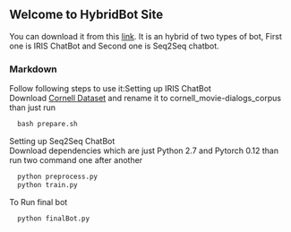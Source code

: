 ## Welcome to HybridBot Site

You can download it from this [link](https://github.com/FundamentalEq/Seq2seqchatBot). It is an hybrid of two types of bot, First one is IRIS ChatBot and Second one is Seq2Seq chatbot.


### Markdown

Follow following steps to use it:Setting up IRIS ChatBot  
Download [Cornell Dataset](https://www.cs.cornell.edu/~cristian/Cornell_Movie-Dialogs_Corpus.html) and rename it to cornell_movie-dialogs_corpus than just run
```markdown
  bash prepare.sh
```
Setting up Seq2Seq ChatBot  
Download dependencies which are just Python 2.7 and Pytorch 0.12 than run two command one after another
```markdown
  python preprocess.py
  python train.py
```

To Run final bot
```markdown
  python finalBot.py
```
